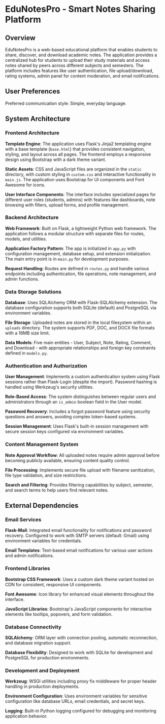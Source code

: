 # EduNotesPro - Smart Notes Sharing Platform

## Overview

EduNotesPro is a web-based educational platform that enables students to share, discover, and download academic notes. The application provides a centralized hub for students to upload their study materials and access notes shared by peers across different subjects and semesters. The platform includes features like user authentication, file upload/download, rating systems, admin panel for content moderation, and email notifications.

## User Preferences

Preferred communication style: Simple, everyday language.

## System Architecture

### Frontend Architecture

**Template Engine**: The application uses Flask's Jinja2 templating engine with a base template (`base.html`) that provides consistent navigation, styling, and layout across all pages. The frontend employs a responsive design using Bootstrap with a dark theme variant.

**Static Assets**: CSS and JavaScript files are organized in the `static` directory, with custom styling in `custom.css` and interactive functionality in `main.js`. The application uses Bootstrap for UI components and Font Awesome for icons.

**User Interface Components**: The interface includes specialized pages for different user roles (students, admins) with features like dashboards, note browsing with filters, upload forms, and profile management.

### Backend Architecture

**Web Framework**: Built on Flask, a lightweight Python web framework. The application follows a modular structure with separate files for routes, models, and utilities.

**Application Factory Pattern**: The app is initialized in `app.py` with configuration management, database setup, and extension initialization. The main entry point is in `main.py` for development purposes.

**Request Handling**: Routes are defined in `routes.py` and handle various endpoints including authentication, file operations, note management, and admin functions.

### Data Storage Solutions

**Database**: Uses SQLAlchemy ORM with Flask-SQLAlchemy extension. The database configuration supports both SQLite (default) and PostgreSQL via environment variables.

**File Storage**: Uploaded notes are stored in the local filesystem within an `uploads` directory. The system supports PDF, DOC, and DOCX file formats with a 16MB size limit.

**Data Models**: Five main entities - User, Subject, Note, Rating, Comment, and Download - with appropriate relationships and foreign key constraints defined in `models.py`.

### Authentication and Authorization

**User Management**: Implements a custom authentication system using Flask sessions rather than Flask-Login (despite the import). Password hashing is handled using Werkzeug's security utilities.

**Role-Based Access**: The system distinguishes between regular users and administrators through an `is_admin` boolean field in the User model.

**Password Recovery**: Includes a forgot password feature using security questions and answers, avoiding complex token-based systems.

**Session Management**: Uses Flask's built-in session management with secure session keys configured via environment variables.

### Content Management System

**Note Approval Workflow**: All uploaded notes require admin approval before becoming publicly available, ensuring content quality control.

**File Processing**: Implements secure file upload with filename sanitization, file type validation, and size restrictions.

**Search and Filtering**: Provides filtering capabilities by subject, semester, and search terms to help users find relevant notes.

## External Dependencies

### Email Services

**Flask-Mail**: Integrated email functionality for notifications and password recovery. Configured to work with SMTP servers (default: Gmail) using environment variables for credentials.

**Email Templates**: Text-based email notifications for various user actions and admin notifications.

### Frontend Libraries

**Bootstrap CSS Framework**: Uses a custom dark theme variant hosted on CDN for consistent, responsive UI components.

**Font Awesome**: Icon library for enhanced visual elements throughout the interface.

**JavaScript Libraries**: Bootstrap's JavaScript components for interactive elements like tooltips, popovers, and form validation.

### Database Connectivity

**SQLAlchemy**: ORM layer with connection pooling, automatic reconnection, and database migration support.

**Database Flexibility**: Designed to work with SQLite for development and PostgreSQL for production environments.

### Development and Deployment

**Werkzeug**: WSGI utilities including proxy fix middleware for proper header handling in production deployments.

**Environment Configuration**: Uses environment variables for sensitive configuration like database URLs, email credentials, and secret keys.

**Logging**: Built-in Python logging configured for debugging and monitoring application behavior.